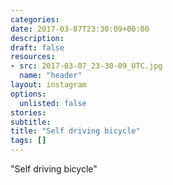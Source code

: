 ```yaml
---
categories:
date: 2017-03-07T23:30:09+00:00
description:
draft: false
resources:
- src: 2017-03-07_23-30-09_UTC.jpg
  name: "header"
layout: instagram
options:
  unlisted: false
stories:
subtitle:
title: "Self driving bicycle"
tags: []
---
```


"Self driving bicycle"
